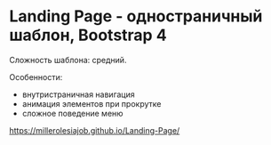 # Landing Page - одностраничный шаблон, Bootstrap 4

Сложность шаблона: средний.

Особенности:
* внутристраничная навигация
* анимация элементов при прокрутке
* сложное поведение меню

https://millerolesiajob.github.io/Landing-Page/

